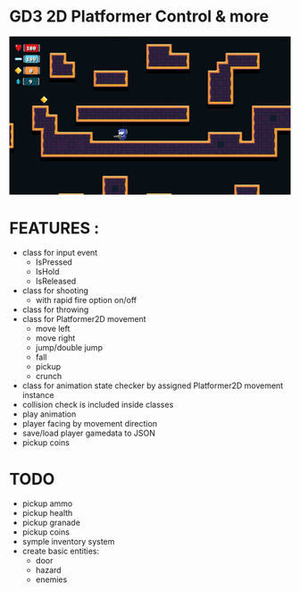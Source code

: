 # GD3 2D Platformer Control & more


![Alt text](Screenshots/Godot_v3.0.6-stable_win64_2018-10-16_19-48-05.png?raw=true "PREVIEW")

# FEATURES :

- class for input event
    - IsPressed
    - IsHold
    - IsReleased
- class for shooting
    - with rapid fire option on/off
- class for throwing
- class for Platformer2D movement
    - move left
    - move right
    - jump/double jump
    - fall
    - pickup    
    - crunch
- class for animation state checker by assigned Platformer2D movement instance
- collision check is included inside classes
- play animation
- player facing by movement direction
- save/load player gamedata to JSON
- pickup coins

# TODO

- pickup ammo
- pickup health
- pickup granade
- pickup coins
- symple inventory system
- create basic entities:
  - door
  - hazard
  - enemies

